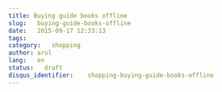 ```yaml
---
title: Buying guide books offline
slug:   buying-guide-books-offline
date:   2015-09-17 12:33:13
tags:
category:   shopping
author: arul
lang:   en
status:   draft
disqus_identifier:    shopping-buying-guide-books-offline
---
```

